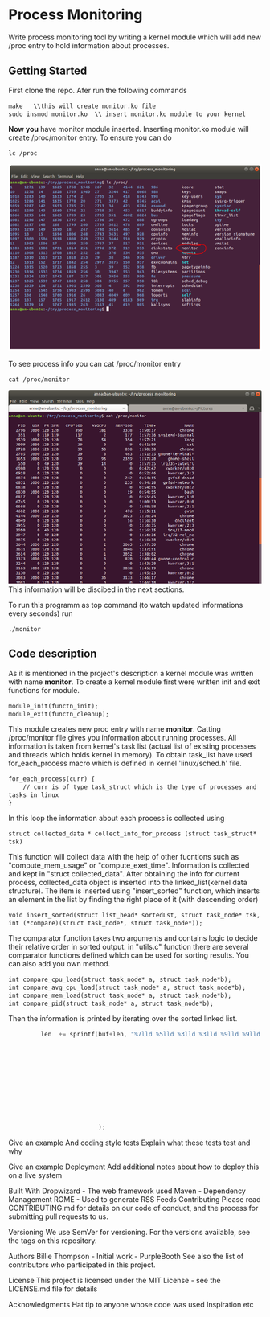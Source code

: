 # Process Monitoring

Write process monitoring tool by writing a kernel module which will add new /proc entry to hold information about processes.

## Getting Started
First clone the repo. Afer run the following commands
```
make   \\this will create monitor.ko file
sudo insmod monitor.ko  \\ insert monitor.ko module to your kernel
```
**Now you** have monitor module inserted. Inserting monitor.ko module will create /proc/monitor entry.
To ensure you can do
```
lc /proc
```
![image](https://github.com/annaayvazyan/process_monitoring/blob/master/sceenshots/ls_proc.png)

To see process info you can cat /proc/monitor entry 
```
cat /proc/monitor
```
![image](https://github.com/annaayvazyan/process_monitoring/blob/master/sceenshots/cat_proc_monitor.png)
This information will be discibed in the next sections.

To run this programm as top command (to watch updated informations every seconds) run
```
./monitor
```
## Code description
As it is mentioned in the project's description a kernel module was written with name **monitor**. To create a kernel module first were written init and exit functions for module.
```
module_init(functn_init);
module_exit(functn_cleanup);
```
This module creates new proc entry with name **monitor**. Catting /proc/monitor file gives you information about running processes.
All information is taken from kernel's task list (actual list of existing processes and threads which holds kernel in memory).
To obtain task_list have used for_each_process macro which is defined in kernel 'linux/sched.h' file.
```
for_each_process(curr) {
    // curr is of type task_struct which is the type of processes and tasks in linux
}
```
In this loop the information about each process is collected using  
```
struct collected_data * collect_info_for_process (struct task_struct* tsk)
```
This function will collect data with the help of other fucntions such as "compute_mem_usage" or "compute_exet_time".
Information is collected and kept in "struct collected_data". After obtaining the info for current process, collected_data object is inserted into the linked_list(kernel data structure). The item is inserted using "insert_sorted" function, which inserts an element in the list by finding the right place of it (with descending order)
```
void insert_sorted(struct list_head* sortedLst, struct task_node* tsk, int (*compare)(struct task_node*, struct task_node*));
```
The comparator function takes two arguments and contains logic to decide their relative order in sorted output. in "utils.c" function there are several comparator functions defined which can be used for sorting results. You can also add you own method.
```
int compare_cpu_load(struct task_node* a, struct task_node*b);
int compare_avg_cpu_load(struct task_node* a, struct task_node*b);
int compare_mem_load(struct task_node* a, struct task_node*b);
int compare_pid(struct task_node* a, struct task_node*b);
```
Then the information is printed by iterating over the sorted linked list.
```c
         len  += sprintf(buf+len, "%7lld %5lld %3lld %3lld %9lld %9lld %10lld %9s %15s\n" 
                                                                          , pid
                                                                          , user
                                                                          , prio
                                                                          , sprio
                                                                          , cpu_load
                                                                          , avg_cpu_load
                                                                          , mem_load
                                                                          , exec_time
                                                                          , comm

                         );
```


Give an example
And coding style tests
Explain what these tests test and why

Give an example
Deployment
Add additional notes about how to deploy this on a live system

Built With
Dropwizard - The web framework used
Maven - Dependency Management
ROME - Used to generate RSS Feeds
Contributing
Please read CONTRIBUTING.md for details on our code of conduct, and the process for submitting pull requests to us.

Versioning
We use SemVer for versioning. For the versions available, see the tags on this repository.

Authors
Billie Thompson - Initial work - PurpleBooth
See also the list of contributors who participated in this project.

License
This project is licensed under the MIT License - see the LICENSE.md file for details

Acknowledgments
Hat tip to anyone whose code was used
Inspiration
etc
